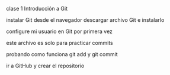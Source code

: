 clase 1 Introducción a Git

instalar Git desde el navegador descargar archivo Git e instalarlo

configure mi usuario en Git por primera vez

este archivo es solo para practicar commits

probando como funciona git add y git commit

ir a GitHub y crear el repositorio

